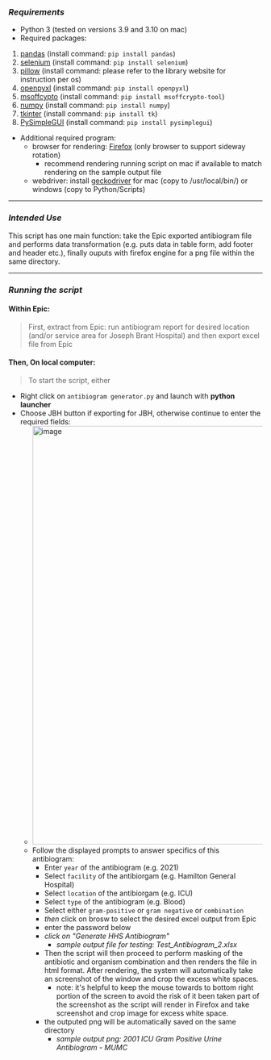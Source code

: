 ### *Requirements*
* Python 3 (tested on versions 3.9 and 3.10 on mac)
* Required packages:
1. [pandas](https://pandas.pydata.org/docs/getting_started/install.html) (install command: `pip install pandas`)
2. [selenium](https://selenium-python.readthedocs.io/installation.html) (install command: `pip install selenium`)
3. [pillow](https://pillow.readthedocs.io/en/stable/installation.html) (install command: please refer to the library website for instruction per os)
4. [openpyxl](https://openpyxl.readthedocs.io/en/stable/) (install command: `pip install openpyxl`)
5. [msoffcypto](https://github.com/nolze/msoffcrypto-tool) (install command: `pip install msoffcrypto-tool`)
6. [numpy](https://numpy.org/install/) (install command: `pip install numpy`)
7. [tkinter](https://docs.python.org/3/library/tkinter.html) (install command: `pip install tk`)
8. [PySimpleGUI](https://www.pysimplegui.org/en/latest/) (install command: `pip install pysimplegui`)
- Additional required program: 
  - browser for rendering: [Firefox](https://www.mozilla.org/en-CA/firefox/products/) (only browser to support sideway rotation)
    - recommend rendering running script on mac if available to match rendering on the sample output file 
  - webdriver: install [geckodriver](https://github.com/mozilla/geckodriver/releases) for mac (copy to /usr/local/bin/) or windows (copy to Python/Scripts)
---
### *Intended Use*
This script has one main function: take the Epic exported antibiogram file and performs data transformation (e.g. puts data in table form, add footer and header etc.), finally ouputs with firefox engine for a png file within the same directory.

---
### *Running the script*

#### Within Epic:
> First, extract from Epic: run antibiogram report for desired location (and/or service area for Joseph Brant Hospital) and then export excel file from Epic<br>
#### Then, On local computer:
> To start the script, either 
* Right click on `antibiogram generator.py` and launch with **python launcher**
* Choose JBH button if exporting for JBH, otherwise continue to enter the required fields:
  * <img width="830" alt="image" src="https://user-images.githubusercontent.com/28236780/189787187-6dadee46-dc10-4e5e-b723-7ab0d782c8f2.png">
  * Follow the displayed prompts to answer specifics of this antibiogram: 
    * Enter `year` of the antibiogram (e.g. 2021) 
    * Select `facility` of the antibiorgam (e.g. Hamilton General Hospital)
    * Select `location` of the antibiorgam (e.g. ICU)
    * Select `type` of the antibiogram (e.g. Blood)
    * Select either `gram-positive` or `gram negative` or `combination`
    * *then* click on brosw to select the desired excel output from Epic
    * enter the password below
    * *click on "Generate HHS Antibiogram"*
      * *sample output file for testing: Test_Antibiogram_2.xlsx*
    * Then the script will then proceed to perform masking of the antibiotic and organism combination and then renders the file in html format. After rendering, the system will automatically take an screenshot of the window and crop the excess white spaces.
      * note: it's helpful to keep the mouse towards to bottom right portion of the screen to avoid the risk of it been taken part of the screenshot as the script will render in Firefox and take screenshot and crop image for excess white space. 
     * the outputed png will be automatically saved on the same directory 
       * *sample output png: 2001 ICU Gram Positive Urine Antibiogram - MUMC*
